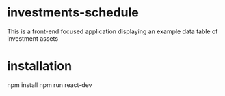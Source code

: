 # investments-schedule
This is a front-end focused application displaying an example data table of investment assets
# installation
npm install
npm run react-dev